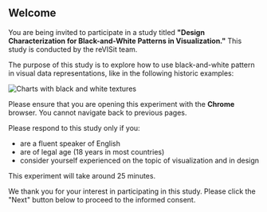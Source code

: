 ## Welcome

You are being invited to participate in a study titled **"Design Characterization for Black-and-White Patterns in Visualization."** This study is conducted by the reVISit team.

The purpose of this study is to explore how to use black-and-white pattern in visual data representations, like in the following historic examples:

![Charts with black and white textures](./assets/img/welcome_teaser.png) 

Please ensure that you are opening this experiment with the **Chrome** browser. You cannot navigate back to previous pages.

Please respond to this study only if you:

- are a fluent speaker of English
- are of legal age (18 years in most countries)
- consider yourself experienced on the topic of visualization and in design

This experiment will take around 25 minutes.

We thank you for your interest in participating in this study. Please click the "Next" button below to proceed to the informed consent.


    